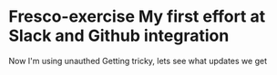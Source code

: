 # Fresco-exercise My first effort at Slack and Github integration
Now I'm using unauthed
Getting tricky, lets see what updates we get
